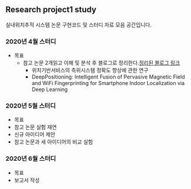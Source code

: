 ## Research project1 study
실내위치추적 시스템 논문 구현코드 및 스터디 자료 모음 공간입니다.

### 2020년 4월  스터디
* 목표
  * 참고 논문 2개읽고 이해 및 분석 후 블로그로 정리한다.[정리된 블로그 링크](https://github.com/JunghakOh/ResearchProj/blob/master/Paper1.md)
    * 위치기반서비스의 측위시스템 정확도 향상에 관한 연구      
    * DeepPositioning: Intelligent Fusion of Pervasive Magnetic Field and WiFi Fingerprinting for Smartphone Indoor Localization via Deep Learning


 
### 2020년 5월 스터디
* 목표
 * 참고 논문 실험 재연
 * 신규 아이디어 제안
 * 참고 논문과 새 아이디어의 비교 실험
 ### 2020년 6월 스터디
 * 목표
  * 보고서 작성
   

 
 
